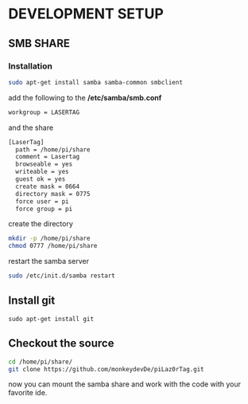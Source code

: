 # DEVELOPMENT SETUP

## SMB SHARE

### Installation

```bash
sudo apt-get install samba samba-common smbclient
```

add the following to the **/etc/samba/smb.conf**

```bash
workgroup = LASERTAG
```

and the share

```bash
[LaserTag]
  path = /home/pi/share
  comment = Lasertag
  browseable = yes
  writeable = yes
  guest ok = yes
  create mask = 0664
  directory mask = 0775
  force user = pi
  force group = pi
```

create the directory

```bash
mkdir -p /home/pi/share
chmod 0777 /home/pi/share
```

restart the samba server

```bash
sudo /etc/init.d/samba restart
```

## Install git

```
sudo apt-get install git
```

## Checkout the source

```bash
cd /home/pi/share/
git clone https://github.com/monkeydevDe/piLaz0rTag.git 
```

now you can mount the samba share and work with the code with your favorite ide.

